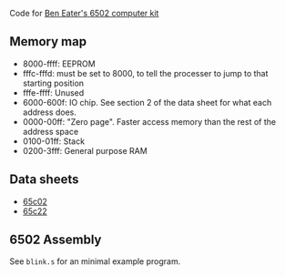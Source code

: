 Code for [Ben Eater's 6502 computer kit](https://eater.net/6502)

## Memory map
- 8000-ffff: EEPROM
- fffc-fffd: must be set to 8000, to tell the processer to jump to that starting position
- fffe-ffff: Unused
- 6000-600f: IO chip. See section 2 of the data sheet for what each address does.
- 0000-00ff: "Zero page". Faster access memory than the rest of the address space
- 0100-01ff: Stack
- 0200-3fff: General purpose RAM

## Data sheets

- [65c02](https://eater.net/datasheets/w65c02s.pdf)
- [65c22](https://eater.net/datasheets/w65c22.pdf)

## 6502 Assembly

See `blink.s` for an minimal example program.
